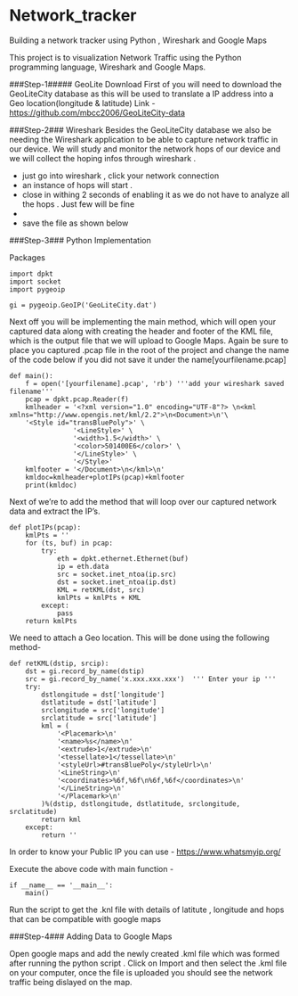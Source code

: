 # Network_tracker
Building a network tracker using Python , Wireshark and Google Maps 

This project is to visualization Network Traffic using the Python programming language, Wireshark and Google Maps.

###Step-1#####
GeoLite Download 
First of you will need to download the GeoLiteCity database as this will be used to translate a IP address into a Geo location(longitude & latitude)
Link - https://github.com/mbcc2006/GeoLiteCity-data

###Step-2###
Wireshark 
Besides the GeoLiteCity database we also be needing the Wireshark application to be able to capture network traffic in our device. We will study and monitor the network hops of our device and we will collect the hoping infos through wireshark . 
- just go into wireshark , click your network connection
- an instance of hops will start .
- close in withing 2 seconds of enabling it as we do not have to analyze all the hops . Just few will be fine
- 
- save the file as shown below


###Step-3###
Python Implementation

Packages 

```
import dpkt
import socket
import pygeoip

gi = pygeoip.GeoIP('GeoLiteCity.dat')
```

Next off you will be implementing the main method, which will open your captured data along with creating the header and footer of the KML file, which is the output file that we will upload to Google Maps. Again be sure to place you captured .pcap file in the root of the project and change the name of the code below if you did not save it under the name[yourfilename.pcap]

```
def main():
    f = open('[yourfilename].pcap', 'rb') '''add your wireshark saved filename'''
    pcap = dpkt.pcap.Reader(f)
    kmlheader = '<?xml version="1.0" encoding="UTF-8"?> \n<kml xmlns="http://www.opengis.net/kml/2.2">\n<Document>\n'\
    '<Style id="transBluePoly">' \
                '<LineStyle>' \
                '<width>1.5</width>' \
                '<color>501400E6</color>' \
                '</LineStyle>' \
                '</Style>'
    kmlfooter = '</Document>\n</kml>\n'
    kmldoc=kmlheader+plotIPs(pcap)+kmlfooter
    print(kmldoc)
```

Next of we’re to add the method that will loop over our captured network data and extract the IP’s.

```
def plotIPs(pcap):
    kmlPts = ''
    for (ts, buf) in pcap:
        try:
            eth = dpkt.ethernet.Ethernet(buf)
            ip = eth.data
            src = socket.inet_ntoa(ip.src)
            dst = socket.inet_ntoa(ip.dst)
            KML = retKML(dst, src)
            kmlPts = kmlPts + KML
        except:
            pass
    return kmlPts
```
We need to attach a Geo location. This will be done using the following method-

```
def retKML(dstip, srcip):
    dst = gi.record_by_name(dstip)
    src = gi.record_by_name('x.xxx.xxx.xxx')  ''' Enter your ip '''
    try:
        dstlongitude = dst['longitude']
        dstlatitude = dst['latitude']
        srclongitude = src['longitude']
        srclatitude = src['latitude']
        kml = (
            '<Placemark>\n'
            '<name>%s</name>\n'
            '<extrude>1</extrude>\n'
            '<tessellate>1</tessellate>\n'
            '<styleUrl>#transBluePoly</styleUrl>\n'
            '<LineString>\n'
            '<coordinates>%6f,%6f\n%6f,%6f</coordinates>\n'
            '</LineString>\n'
            '</Placemark>\n'
        )%(dstip, dstlongitude, dstlatitude, srclongitude, srclatitude)
        return kml
    except:
        return ''
```

In order to know your Public IP you can use - https://www.whatsmyip.org/

Execute the above code with main function -

```
if __name__ == '__main__':
    main()
```
Run the script to get the .knl file with details of latitute , longitude and hops that can be compatible with google maps 

###Step-4###
Adding Data to Google Maps

Open google maps and add the newly created .kml file which was formed after running the python script .
Click on Import and then select the .kml file on your computer, once the file is uploaded you should see the network traffic being dislayed on the map.
